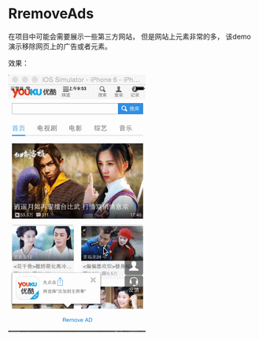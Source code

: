 # RremoveAds

在项目中可能会需要展示一些第三方网站，
但是网站上元素非常的多，
该demo演示移除网页上的广告或者元素。

效果：

![](https://raw.githubusercontent.com/sunyawang/RremoveAds/master/6kt8D50aUw.gif)
